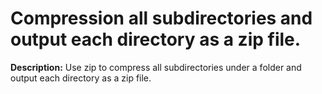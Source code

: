 # Compression all subdirectories and output each directory as a zip file.

**Description:** Use zip to compress all subdirectories under a folder and output each directory as a zip file.


